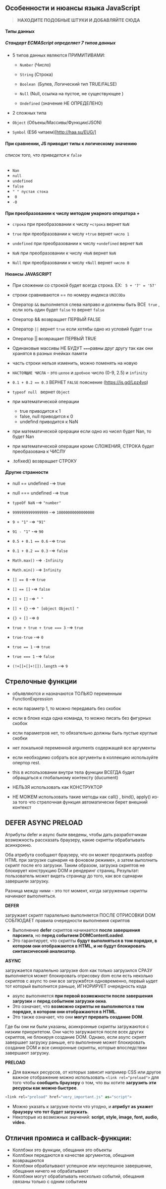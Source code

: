 ## Особенности и нюансы языка JavaScript

> **НАХОДИТЕ ПОДОБНЫЕ ШТУКИ И ДОБАВЛЯЙТЕ СЮДА**

#### Типы данных 

#####  Стандарт ECMAScript определяет 7 типов данных

- 5 типов данных являются ПРИМИТИВАМИ:
  - `Number` (Число)
  
  - `String` (Строка)
  
  - `Boolean `(Булев, Логический тип TRUE/FALSE)
 
  - `Null` (Null, ссылка на пустое, не существующее )
 
  - `Undefined` (значение НЕ ОПРЕДЕЛЕНО)
 


- 2 сложных типа
- `Object` (Объекы/Массивы/Функции/JSON) 

- `Symbol` (ES6 читаем)[http://haa.su/EUG/]

#### При сравнении, JS приводит типы к логическому значению

###### список того, что приведется к `false`
 - `Nan`
 - `null`
 - `undefined`
 - `false`
 - `" " пустая стока`
 - ` 0`
 - `-0`

#### При преобразовании к числу методом унарного оператора +

- `строка` при преобразовании к числу `+строка` вернет `NaN`

- ` true ` при преобразовании к числу `+true` вернет `число 1`

-  ` undefined ` при преобразовании к числу `+undefined` вернет `NaN`

-  ` NaN ` при преобразовании к числу `+NaN` вернет `NaN`

-  ` Null ` при преобразовании к числу `+Null` вернет  `число 0`


#### Нюансы JAVASCRIPT

- При сложении со строкой будет всегда строка. EX: ` 5 + '7' = '57'`
 
- строки сравниваются == по номеру индекса `UNICODа`

- Оператор `&&` выполняется слева направо и должены быть ВСЕ` true` , если хоть один будет `false` то вернет `false`

- Оператор  && возвращает ПЕРВЫЙ FALSE

- Оператор `||` вернет `true` если хотябы одно из условий будет `true`

- Оператор || возвращает ПЕРВЫЙ TRUE

- Одинаковые массивы НЕ БУДУТ `===`равны друг другу так как они хранятся в разных ячейках памяти

- часть строки нельзя изменить, можно поменять на новую

- `НАСТОЯЩИЕ ЧИСЛА` - это `целое` и `дробное` число (0-9, 2.5) и `infinity`

- `0.1 + 0.2 == 0.3`  ВЕРНЕТ `FALSE`  пояснение (https://is.gd/Lpz4vq) 

- `typeof null ` вернет `Object`

- при математической операции  
  - true приводится к 1
  - false, null приводится к 0
  - undefind приводится к NaN
 
- при математической орерации если одно из чисел будет Nan, то будет Nan

- при математической операции кроме СЛОЖЕНИЯ, СТРОКА будет преобразована к ЧИСЛУ

- .tofixed() возвращает СТРОКУ

#### Другие странности  

- null == undefined -=>  true

- null === undefined -=>  true
  
- `typeOf NaN` -=> `"number"`

- `9999999999999999` -=> `10000000000000000`

- `9 + "1"` -=> `"91"`

- `91 - "1"` -=> `90`

- `0.5 + 0.1 == 0.6` -=> `true`

- `0.1 + 0.2 == 0.3` -=> `false`

- `Math.max()` -=> `-Infinity`

- `Math.min()` -=> `Infinity`

- `[] == 0` -=> `true`

- `[] == []` -=> `false`

- `[] + []` -=> `" "`

- `[] + {}` -=> `" [object Object] "`

- `{} + []` -=> `0`

- `true + true + true === 3` -=> `true`

- `true-true` -=> `0`

- `true == 1` -=> `true`

- `true === 1` -=> `false`

- `(!+[]+[]+![]).length` -=> `9`

## Стрелочные функции

- объявляются и назначаются ТОЛЬКО переменным FunctionExpression

- если параметр 1, то можно передавать без скобок

- если в блоке кода одна команда, то можно писать без фигурных скобок

- если параметров нет, то обязательно должны быть пустые круглые скобки

- нет локальной переменной arguments содержащей все аргументы

- если необходимо собрать все аргументы в коллекцию используйте опертор rest.

- this в использовании внутри тела функции ВСЕГДА будет обращаться к глобальному контексту (ducument)

- НЕЛЬЗЯ использовать как КОНСТРУКТОР 

- НЕ МОЖЕМ использовать такие методы как call() , bind(), apply() из-за того что стрелочная функция автоматически берет внешний контекст

## DEFER ASYNC PRELOAD

Атрибуты defer и async были введены, чтобы дать разработчикам возможность рассказать браузеру, какие скрипты обрабатывать асинхронно.

Оба атрибута сообщают браузеру, что он может продолжить разбор HTML при загрузке сценария «в фоновом режиме», а затем выполнить скрипт после его загрузки. Таким образом, загрузка скриптов не блокирует конструкцию DOM и рендеринг страниц. Результат: пользователь может видеть страницу до того, как все сценарии завершили загрузку.

Разница между ними - это тот момент, когда загруженые скрипты начинают выполняться.

**DEFER**

загружает скрипт паралельно
выполняется ПОСЛЕ ОТРИСОВКИ DOM
СОБЛЮДАЕТ правила очередности выполнеиня скриптов

- Выполнение **defer** скриптов начинается **после завершения парсинга**, но **перед событием DOMContentLoaded**. 
- Это гарантирует, что скрипты **будут выполняться в том порядке, в котором они отображаются в HTML, и не будут блокировать синтаксический анализатор**.

**ASYNC**

загружается паралельно загрузке dom
как только загрузился СРАЗУ выполняется
может блокировать отрисовку dom
если есть неколько скриптов с async то они все загружвбтся одновременно, первый ьудет тот который выполнится раньше, ИГНОРИРУЕТ очередность кода

- async выполняется **при первой возможности после завершения загрузки** и **перед событием загрузки окна**. 
- Это означает, что **возможно скрипты не выполняются в том порядке, в котором они отображаются в HTML**. 
- Это также означает, что они **могут прервать создание DOM**.

Где бы они ни были указаны, асинхронные скрипты загружаются с низким приоритетом. Они часто загружаются после всех других скриптов, не блокируя создание DOM. Однако, если async скрипт завершает загрузку раньше, его выполнение может блокировать создание DOM и все синхронные скрипты, которые впоследствии завершают загрузку.

**PRELOAD**
- Для важных ресурсов, от которых зависит например CSS или другое важное отображение можно использовать `<link rel="preload">`  для того чтобы **сообщить браузеру** о том, что вы хотите **загрузить эти ресурсы как можно быстрее**.
 ```javascript
<link rel="preload" href="very_important.js" as="script">
```
- Можно указать к загрузке почти что угодно, и **атрибут as укажет браузеру что тот будет загружать**. 
- Некоторые из возможных значений: **script, style, image, font, audio, video.**

## Отличия промиса и callback-функции:

- Коллбэки это функции, обещания это объекты
- Коллбэки передаются в качестве аргументов, обещания возвращаются
- Коллбэки обрабатывают успешное или неуспешное завершение, обещания ничего не обрабатывают
- Коллбэки могут обрабатывать несколько событий, обещания связаны только с одним событием
